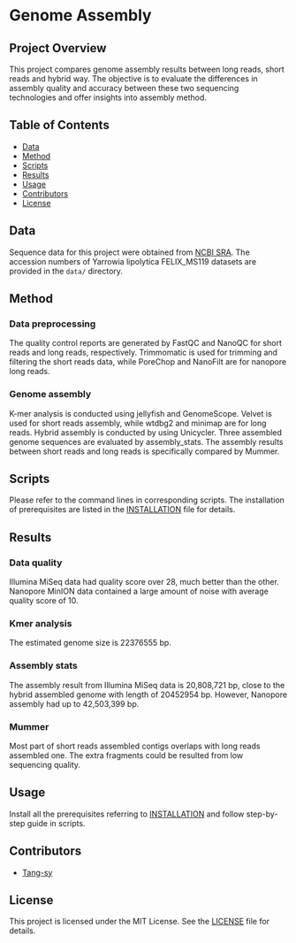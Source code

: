 # Genome Assembly

## Project Overview
This project compares genome assembly results between long reads, short reads and hybrid way. The objective is to evaluate the differences in assembly quality and accuracy between these two sequencing technologies and offer insights into assembly method. 

## Table of Contents
- [Data](#data)
- [Method](#method)
- [Scripts](#scripts)
- [Results](#results)
- [Usage](#usage)
- [Contributors](#contributors)
- [License](#license)

## Data
Sequence data for this project were obtained from [NCBI SRA](https://www.ncbi.nlm.nih.gov/sra). The accession numbers of Yarrowia lipolytica FELIX_MS119 datasets are provided in the `data/` directory.

## Method
### Data preprocessing
The quality control reports are generated by FastQC and NanoQC for short reads and long reads, respectively. Trimmomatic is used for trimming and filtering the short reads data, while PoreChop and NanoFilt are for nanopore long reads. 

### Genome assembly
K-mer analysis is conducted using jellyfish and GenomeScope. Velvet is used for short reads assembly, while wtdbg2 and minimap are for long reads. Hybrid assembly is conducted by using Unicycler. Three assembled genome sequences are evaluated by assembly_stats. The assembly results between short reads and long reads is specifically compared by Mummer. 

## Scripts
Please refer to the command lines in corresponding scripts. The installation of prerequisites are listed in the [INSTALLATION](INSTALLATION.md) file for details. 

## Results
### Data quality
Illumina MiSeq data had quality score over 28, much better than the other. Nanopore MinION data contained a large amount of noise with average quality score of 10. 

### Kmer analysis
The estimated genome size is 22376555 bp.

### Assembly stats
The assembly result from Illumina MiSeq data is 20,808,721 bp, close to the hybrid assembled genome with length of 20452954 bp. However, Nanopore assembly had up to 42,503,399 bp. 

### Mummer
Most part of short reads assembled contigs overlaps with long reads assembled one. The extra fragments could be resulted from low sequencing quality.

## Usage
Install all the prerequisites referring to [INSTALLATION](INSTALLATION.md) and follow step-by-step guide in scripts.

## Contributors
- [Tang-sy](https://github.com/tang-sy) 

## License
This project is licensed under the MIT License. See the [LICENSE](LICENSE) file for details.

